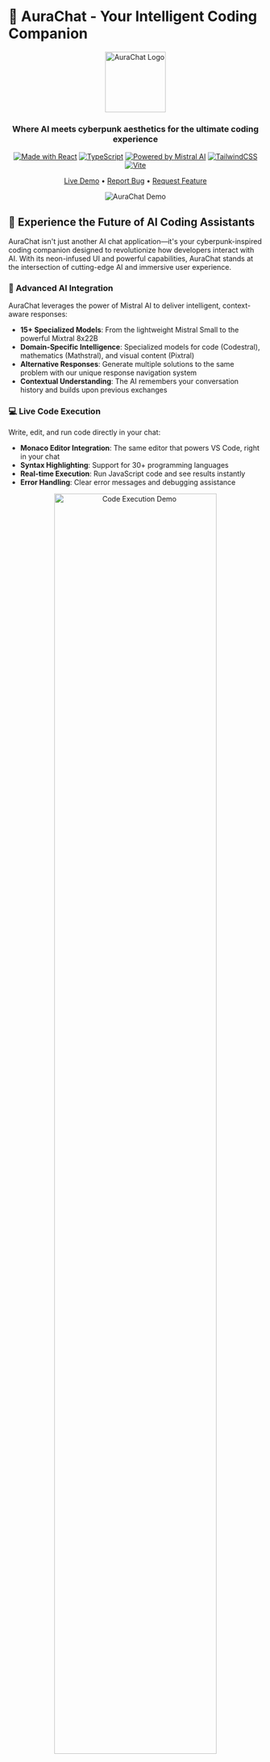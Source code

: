 # 🌟 AuraChat - Your Intelligent Coding Companion

<div align="center">
  <img src="https://raw.githubusercontent.com/lucide-icons/lucide/main/icons/sparkles.svg" alt="AuraChat Logo" width="120" height="120">
  
  <h3>Where AI meets cyberpunk aesthetics for the ultimate coding experience</h3>

  [![Made with React](https://img.shields.io/badge/React-18.3-blue?logo=react&logoColor=white)](https://reactjs.org)
  [![TypeScript](https://img.shields.io/badge/TypeScript-5.5-blue?logo=typescript&logoColor=white)](https://www.typescriptlang.org/)
  [![Powered by Mistral AI](https://img.shields.io/badge/AI-Mistral-purple?logo=openai&logoColor=white)](https://mistral.ai)
  [![TailwindCSS](https://img.shields.io/badge/Tailwind-3.4-blue?logo=tailwindcss&logoColor=white)](https://tailwindcss.com)
  [![Vite](https://img.shields.io/badge/Vite-5.4-blue?logo=vite&logoColor=white)](https://vitejs.dev)

  [Live Demo](https://aurachat.netlify.app) • [Report Bug](https://github.com/tarunerror/AuraChat/issues) • [Request Feature](https://github.com/tarunerror/AuraChat/issues)

  ![AuraChat Demo](https://i.postimg.cc/ncv1C0Cf/Screenshot-2025-02-24-112701.png)
</div>

## 🚀 Experience the Future of AI Coding Assistants

AuraChat isn't just another AI chat application—it's your cyberpunk-inspired coding companion designed to revolutionize how developers interact with AI. With its neon-infused UI and powerful capabilities, AuraChat stands at the intersection of cutting-edge AI and immersive user experience.

### 🤖 Advanced AI Integration

AuraChat leverages the power of Mistral AI to deliver intelligent, context-aware responses:

- **15+ Specialized Models**: From the lightweight Mistral Small to the powerful Mixtral 8x22B
- **Domain-Specific Intelligence**: Specialized models for code (Codestral), mathematics (Mathstral), and visual content (Pixtral)
- **Alternative Responses**: Generate multiple solutions to the same problem with our unique response navigation system
- **Contextual Understanding**: The AI remembers your conversation history and builds upon previous exchanges

### 💻 Live Code Execution

Write, edit, and run code directly in your chat:

- **Monaco Editor Integration**: The same editor that powers VS Code, right in your chat
- **Syntax Highlighting**: Support for 30+ programming languages
- **Real-time Execution**: Run JavaScript code and see results instantly
- **Error Handling**: Clear error messages and debugging assistance

<div align="center">
  <img src="https://i.postimg.cc/L8JnHJZD/code-execution.gif" alt="Code Execution Demo" width="80%">
</div>

### 🎙️ Voice Interaction

Hands-free coding assistance when you need it:

- **Speech Recognition**: Talk to your AI assistant naturally
- **Text-to-Speech**: Listen to AI responses while multitasking
- **Voice Customization**: Adjust pitch, rate, and volume to your preference
- **25+ Language Support**: Voice interaction in multiple languages

### 🌐 Multilingual Intelligence

Break down language barriers with automatic language detection and response:

- **Auto-Detection**: AuraChat identifies your language and responds accordingly
- **Native Language Display**: See both English and native language names
- **25+ Languages**: From Spanish and French to Japanese and Arabic
- **Seamless Switching**: Change languages mid-conversation without missing a beat

<div align="center">
  <table>
    <tr>
      <td align="center"><img src="https://i.postimg.cc/QCZ3Rhwh/english.png" width="200px"><br><b>English</b></td>
      <td align="center"><img src="https://i.postimg.cc/QCZ3Rhwh/spanish.png" width="200px"><br><b>Español</b></td>
      <td align="center"><img src="https://i.postimg.cc/QCZ3Rhwh/japanese.png" width="200px"><br><b>日本語</b></td>
    </tr>
  </table>
</div>

### 🔍 Web Search & Knowledge Base

Extend your AI's knowledge with integrated search capabilities:

- **Web Search**: Find information from across the internet
- **Knowledge Base**: Search within your conversation history
- **RAG Integration**: Retrieve and generate answers based on relevant context
- **Citation Support**: Track where information comes from

### 📄 Document Processing

Extract and analyze text from various file formats:

- **OCR Technology**: Extract text from images using Tesseract.js
- **PDF Support**: Parse and analyze PDF documents
- **Text Files**: Import and process plain text files
- **Context Preservation**: Maintain document structure in AI analysis

## 🎨 Cyberpunk-Inspired UI/UX

Immerse yourself in a futuristic interface:

- **Neon Aesthetics**: Vibrant cyan and purple accents against a dark backdrop
- **Glass Morphism**: Translucent panels with subtle blur effects
- **Dynamic Animations**: Smooth transitions and responsive feedback
- **Cyber Grid**: Subtle background patterns reminiscent of digital landscapes

<div align="center">
  <img src="https://i.postimg.cc/L8JnHJZD/ui-showcase.gif" alt="UI Showcase" width="80%">
</div>

## 📱 Responsive Design

A beautiful experience on any device:

- **Mobile-First Approach**: Optimized for smartphones and tablets
- **Adaptive Layout**: Seamlessly adjusts to any screen size
- **Touch Optimization**: Large touch targets and intuitive gestures
- **PWA Support**: Install as a standalone app on mobile devices

## 🛠️ Technical Architecture

AuraChat is built with a modern tech stack:

```
AuraChat
├── 🧠 AI Integration
│   ├── Mistral AI API (@mistralai/mistralai)
│   ├── LangChain Framework (@langchain/core, @langchain/community)
│   └── RAG Implementation (Vector Search)
├── 🎨 Frontend
│   ├── React 18.3 with TypeScript 5.5
│   ├── Tailwind CSS 3.4
│   ├── Vite 5.4 (Build Tool)
│   └── Lucide React (Icon System)
├── 🔧 Core Features
│   ├── Monaco Editor (@monaco-editor/react)
│   ├── Web Speech API (Voice Recognition & Synthesis)
│   ├── Tesseract.js (OCR for Images)
│   ├── Language Detection (franc, ISO-639-1)
│   └── Markdown Rendering (react-markdown)
├── 📊 Data Management
│   ├── Local Storage (Session Persistence)
│   ├── Context-Based Memory
│   └── Alternative Response Management
└── 📱 Cross-Platform
    ├── Responsive Design
    ├── Mobile Optimization
    └── Touch-Friendly Interface
```

## 🧩 Component Architecture

AuraChat follows a modular component architecture:

```
src/
├── components/
│   ├── ChatContainer/       # Message display and management
│   ├── ChatInput/           # User input with voice and file upload
│   ├── ChatMessage/         # Individual message rendering
│   ├── ChatSessions/        # Session management
│   ├── CodeBlock/           # Code execution and display
│   ├── Layout/              # Main application layout
│   ├── SearchModal/         # Knowledge search interface
│   └── WebSearchModal/      # Web search interface
├── hooks/
│   ├── useChatState/        # Chat state management
│   ├── useCodeExecution/    # Code execution logic
│   ├── useMessageHandler/   # Message processing
│   ├── useMistralClient/    # AI client initialization
│   └── useVoice/            # Voice interaction
├── utils/
│   ├── codeUtils/           # Code parsing and execution
│   ├── documentParser/      # File and image processing
│   ├── languageUtils/       # Language detection and translation
│   ├── ragUtils/            # Retrieval-augmented generation
│   └── webSearchUtils/      # Web search functionality
└── types.ts                 # TypeScript type definitions
```

## 🚀 Quick Start

```bash
# Clone the repository
git clone https://github.com/tarunerror/AuraChat

# Navigate to project directory
cd aurachat

# Install dependencies
npm install

# Add your Mistral AI API key
echo "VITE_MISTRAL_API_KEY=your_key_here" > .env

# Start the development server
npm run dev
```

## 🧠 AI Models

AuraChat gives you access to Mistral AI's full range of models:

<div align="center">
  <table>
    <tr>
      <th>Model</th>
      <th>Best For</th>
      <th>Token Limit</th>
    </tr>
    <tr>
      <td>Mistral Small</td>
      <td>Everyday coding tasks, quick responses</td>
      <td>16,384</td>
    </tr>
    <tr>
      <td>Mistral Large</td>
      <td>Complex reasoning, detailed explanations</td>
      <td>32,768</td>
    </tr>
    <tr>
      <td>Mixtral 8x22B</td>
      <td>Advanced problem-solving, research</td>
      <td>65,536</td>
    </tr>
    <tr>
      <td>Codestral</td>
      <td>Code generation, debugging, refactoring</td>
      <td>16,384</td>
    </tr>
    <tr>
      <td>Mathstral</td>
      <td>Mathematical reasoning, algorithms</td>
      <td>8,192</td>
    </tr>
  </table>
</div>

## 🔄 State Management

AuraChat uses a custom state management system:

- **Session Management**: Create, rename, and switch between chat sessions
- **Message History**: Persistent storage of all conversations
- **Alternative Responses**: Store and navigate between different AI responses
- **Model Selection**: Change AI models on a per-session basis
- **Language Detection**: Automatically detect and store the language of each session

## 🌐 Web Search Integration

AuraChat can search the web to enhance its responses:

1. **Query Processing**: Analyze user questions to determine search intent
2. **Web Search**: Retrieve relevant information from the internet
3. **Result Integration**: Incorporate search results into AI responses
4. **Citation**: Properly attribute information sources
5. **Context Preservation**: Maintain conversation context with search results

## 📊 RAG (Retrieval-Augmented Generation)

AuraChat implements RAG for improved knowledge retrieval:

1. **Text Chunking**: Split documents into manageable pieces
2. **Embedding Generation**: Create vector representations of text
3. **Similarity Search**: Find relevant information based on user queries
4. **Context Integration**: Incorporate retrieved information into responses
5. **Knowledge Base**: Build a personalized knowledge base from conversations

## 🔮 Future Roadmap

We're constantly improving AuraChat with new features:

- **Collaborative Coding**: Real-time code sharing and collaboration
- **AI Personas**: Specialized assistants for different programming domains
- **GitHub Integration**: Commit, PR, and issue management directly from chat
- **Advanced Visualization**: Generate and display charts, diagrams, and graphs
- **Custom Training**: Fine-tune models on your codebase for personalized assistance

## 📱 Mobile Responsiveness

AuraChat is designed with a mobile-first approach:

- **Adaptive Layout**: Automatically adjusts to any screen size
- **Touch-Optimized UI**: Large touch targets for easy interaction
- **Responsive Typography**: Text scales appropriately across devices
- **Efficient Space Usage**: Compact layout on small screens without sacrificing functionality
- **Optimized Modals**: Search and settings modals designed for mobile interaction
- **Gesture Support**: Swipe and touch gestures for natural mobile navigation
- **Safe Area Support**: Respects device notches and home indicators

## 🧪 Advanced Features

### Code Execution Engine

The code execution system uses a sandboxed environment to safely run JavaScript:

```javascript
export const executeCode = (code: string): string => {
  const sandbox = new Function(
    'console',
    `
    try {
      let log = '';
      const customConsole = {
        log: (...args) => {
          log += args.map(arg => 
            typeof arg === 'object' ? JSON.stringify(arg, null, 2) : String(arg)
          ).join(' ') + '\\n';
        }
      };
      ${code};
      return log;
    } catch (error) {
      throw error;
    }
    `
  );

  return sandbox({ log: console.log });
};
```

### Language Detection System

AuraChat automatically detects and adapts to the user's language:

```typescript
export const detectLanguage = (text: string): string => {
  try {
    // Use franc for language detection
    const langCode = franc.franc(text, { minLength: 3 });
    
    // Convert 3-letter code to 2-letter ISO code
    if (langCode && langCode !== 'und') {
      const iso2Code = ISO6391.getCode(ISO6391.getName(langCode));
      
      // Check if the language is in our supported languages
      if (iso2Code && SUPPORTED_LANGUAGES.some(lang => lang.code === iso2Code)) {
        return iso2Code;
      }
    }
    
    // Default to English if detection fails or language not supported
    return 'en';
  } catch (error) {
    console.error('Language detection error:', error);
    return 'en';
  }
};
```

### Alternative Response Navigation

AuraChat can generate multiple alternative responses to the same query:

```typescript
const navigateResponse = (direction: 'prev' | 'next') => {
  updateCurrentSession(session => {
    const updatedMessages = [...session.messages];
    const lastAssistantMessageIndex = updatedMessages.findIndex(
      (msg, idx) => msg.role === 'assistant' && 
      (idx === updatedMessages.length - 1 || updatedMessages[idx + 1]?.role === 'user')
    );
    
    if (lastAssistantMessageIndex === -1) return session;
    
    const lastAssistantMessage = updatedMessages[lastAssistantMessageIndex];
    
    if (!lastAssistantMessage.alternatives || lastAssistantMessage.alternatives.length === 0) {
      return session;
    }
    
    const currentIndex = lastAssistantMessage.currentAlternativeIndex || 0;
    const totalAlternatives = lastAssistantMessage.alternatives.length;
    
    let newIndex;
    if (direction === 'next') {
      newIndex = (currentIndex + 1) % (totalAlternatives + 1);
    } else {
      newIndex = (currentIndex - 1 + totalAlternatives + 1) % (totalAlternatives + 1);
    }
    
    // Update the message content based on the new index
    if (newIndex === 0) {
      // Show original response
      updatedMessages[lastAssistantMessageIndex] = {
        ...lastAssistantMessage,
        content: lastAssistantMessage.originalContent || lastAssistantMessage.content,
        currentAlternativeIndex: 0
      };
    } else {
      // Show alternative response
      updatedMessages[lastAssistantMessageIndex] = {
        ...lastAssistantMessage,
        content: lastAssistantMessage.alternatives[newIndex - 1],
        currentAlternativeIndex: newIndex
      };
    }
    
    return {
      ...session,
      messages: updatedMessages
    };
  });
};
```

## 🤝 Contributing

We welcome contributions from developers of all skill levels:

1. Fork the repository
2. Create a feature branch (`git checkout -b feature/AmazingFeature`)
3. Commit your changes (`git commit -m 'Add AmazingFeature'`)
4. Push to the branch (`git push origin feature/AmazingFeature`)
5. Open a Pull Request

Check out our [Contributing Guide](CONTRIBUTING.md) for more details.

## 📄 License

Distributed under the MIT License. See `LICENSE` for more information.

## 🌟 Show Your Support

If you find AuraChat helpful, please give it a star! ⭐️

---

<div align="center">
  <p>Made with ❤️ by <a href="https://github.com/tarunerror">Tarun Gautam</a></p>
  
  <a href="https://instagram.com/tan.error">
    <img src="https://img.shields.io/badge/Follow-%40tan.error-ff69b4?style=social&logo=instagram" alt="Instagram Follow">
  </a>
</div>